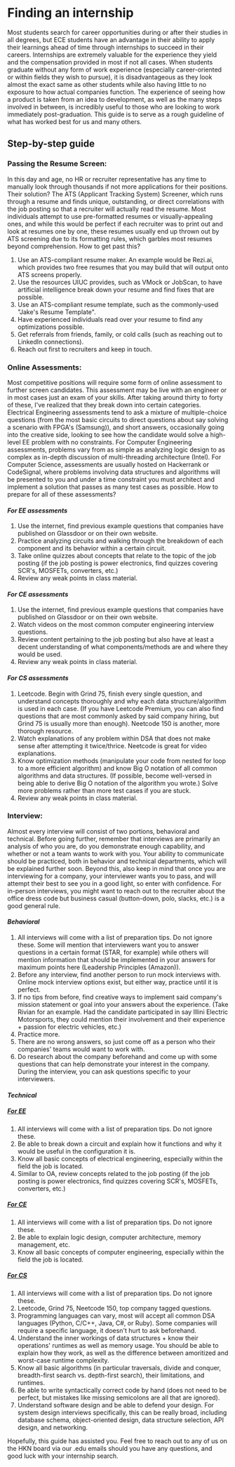 # Finding an internship

Most students search for career opportunities during or after their studies in all degrees, but ECE students have an advantage in their ability to apply their learnings ahead of time through internships to succeed in their careers. Internships are extremely valuable for the experience they yield and the compensation provided in most if not all cases. When students graduate without any form of work experience (especially career-oriented or within fields they wish to pursue), it is disadvantageous as they look almost the exact same as other students while also having little to no exposure to how actual companies function. The experience of seeing how a product is taken from an idea to development, as well as the many steps involved in between, is incredibly useful to those who are looking to work immediately post-graduation. This guide is to serve as a rough guideline of what has worked best for us and many others.

## Step-by-step guide

### Passing the Resume Screen:
In this day and age, no HR or recruiter representative has any time to manually look through thousands if not more applications for their positions. Their solution? The ATS (Applicant Tracking System) Screener, which runs through a resume and finds unique, outstanding, or direct correlations with the job posting so that a recruiter will actually read the resume. Most individuals attempt to use pre-formatted resumes or visually-appealing ones, and while this would be perfect if each recruiter was to print out and look at resumes one by one, these resumes usually end up thrown out by ATS screening due to its formatting rules, which garbles most resumes beyond comprehension. How to get past this?

1. Use an ATS-compliant resume maker. An example would be Rezi.ai, which provides two free resumes that you may build that will output onto ATS screens properly.
2. Use the resources UIUC provides, such as VMock or JobScan, to have artificial intelligence break down your resume and find fixes that are possible.
3. Use an ATS-compliant resume template, such as the commonly-used "Jake's Resume Template".
4. Have experienced individuals read over your resume to find any optimizations possible. 
5. Get referrals from friends, family, or cold calls (such as reaching out to LinkedIn connections). 
6. Reach out first to recruiters and keep in touch.

### Online Assessments:
Most competitive positions will require some form of online assessment to further screen candidates. This assessment may be live with an engineer or in most cases just an exam of your skills. After taking around thirty to forty of these, I've realized that they break down into certain categories. Electrical Engineering assessments tend to ask a mixture of multiple-choice questions (from the most basic circuits to direct questions about say solving a scenario with FPGA's (Samsung)), and short answers, occasionally going into the creative side, looking to see how the candidate would solve a high-level EE problem with no constraints. For Computer Engineering assessments, problems vary from as simple as analyzing logic design to as complex as in-depth discussion of multi-threading architecture (Intel). For Computer Science, assessments are usually hosted on Hackerrank or CodeSignal, where problems involving data structures and algorithms will be presented to you and under a time constraint you must architect and implement a solution that passes as many test cases as possible. How to prepare for all of these assessments?

#### *For EE assessments*
1. Use the internet, find previous example questions that companies have published on Glassdoor or on their own website.
2. Practice analyzing circuits and walking through the breakdown of each component and its behavior within a certain circuit.
3. Take online quizzes about concepts that relate to the topic of the job posting (if the job posting is power electronics, find quizzes covering SCR's, MOSFETs, converters, etc.)
4. Review any weak points in class material.

#### *For CE assessments*
1. Use the internet, find previous example questions that companies have published on Glassdoor or on their own website.
2. Watch videos on the most common computer engineering interview questions.
3. Review content pertaining to the job posting but also have at least a decent understanding of what components/methods are and where they would be used.
4. Review any weak points in class material.


#### *For CS assessments*
1. Leetcode. Begin with Grind 75, finish every single question, and understand concepts thoroughly and why each data structure/algorithm is used in each case. (If you have Leetcode Premium, you can also find questions that are most commonly asked by said company hiring, but Grind 75 is usually more than enough). Neetcode 150 is another, more thorough resource.
2. Watch explanations of any problem within DSA that does not make sense after attempting it twice/thrice. Neetcode is great for video explanations.
3. Know optimization methods (manipulate your code from nested for loop to a more efficient algorithm) and know Big O notation of all common algorithms and data structures. (If possible, become well-versed in being able to derive Big O notation of the algorithm you wrote.) Solve more problems rather than more test cases if you are stuck.
4. Review any weak points in class material.

### Interview:
Almost every interview will consist of two portions, behavioral and technical. Before going further, remember that interviews are primarily an analysis of who you are, do you demonstrate enough capability, and whether or not a team wants to work with you. Your ability to communicate should be practiced, both in behavior and technical departments, which will be explained further soon. Beyond this, also keep in mind that once you are interviewing for a company, your interviewer wants you to pass, and will attempt their best to see you in a good light, so enter with confidence. For in-person interviews, you might want to reach out to the recruiter about the office dress code but business casual (button-down, polo, slacks, etc.) is a good general rule.

#### *Behavioral*
1. All interviews will come with a list of preparation tips. Do not ignore these. Some will mention that interviewers want you to answer questions in a certain format (STAR, for example) while others will mention information that should be implemented in your answers for maximum points here (Leadership Principles (Amazon)). 
2. Before any interview, find another person to run mock interviews with. Online mock interview options exist, but either way, practice until it is perfect.
3. If no tips from before, find creative ways to implement said company's mission statement or goal into your answers about the experience. (Take Rivian for an example. Had the candidate participated in say Illini Electric Motorsports, they could mention their involvement and their experience + passion for electric vehicles, etc.)
4. Practice more.
5. There are no wrong answers, so just come off as a person who their companies' teams would want to work with.
6. Do research about the company beforehand and come up with some questions that can help demonstrate your interest in the company. During the interview, you can ask questions specific to your interviewers.

#### *Technical*
##### <ins>For EE</ins>
1. All interviews will come with a list of preparation tips. Do not ignore these. 
2. Be able to break down a circuit and explain how it functions and why it would be useful in the configuration it is. 
3. Know all basic concepts of electrical engineering, especially within the field the job is located.
4. Similar to OA, review concepts related to the job posting (if the job posting is power electronics, find quizzes covering SCR's, MOSFETs, converters, etc.)
##### <ins>For CE</ins>
1. All interviews will come with a list of preparation tips. Do not ignore these.
2. Be able to explain logic design, computer architecture, memory management, etc.
3. Know all basic concepts of computer engineering, especially within the field the job is located.
##### <ins> For CS</ins>
1. All interviews will come with a list of preparation tips. Do not ignore these.
2. Leetcode, Grind 75, Neetcode 150, top company tagged questions.
3. Programming languages can vary, most will accept all common DSA languages (Python, C/C++, Java, C#, or Ruby). Some companies will require a specific language, it doesn't hurt to ask beforehand.
4. Understand the inner workings of data structures + know their operations' runtimes as well as memory usage. You should be able to explain how they work, as well as the difference between amoritized and worst-case runtime complexity.
5. Know all basic algorithms (in particular traversals, divide and conquer, breadth-first search vs. depth-first search), their limitations, and runtimes.
6. Be able to write syntactically correct code by hand (does not need to be perfect, but mistakes like missing semicolons are all that are ignored).
7. Understand software design and be able to defend your design. For system design interviews specifically, this can be really broad, including database schema, object-oriented design, data structure selection, API design, and networking.

Hopefully, this guide has assisted you. Feel free to reach out to any of us on the HKN board via our .edu emails should you have any questions, and good luck with your internship search.
